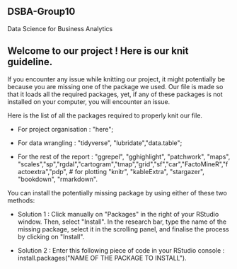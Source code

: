 ## DSBA-Group10 
Data Science for Business Analytics 

## Welcome to our project ! Here is our knit guideline. 

If you encounter any issue while knitting our project, it might potentially be because you are missing one of the package we used. Our file is made so that it loads all the required packages, yet, if any of these packages is not installed on your computer, you will encounter an issue.

Here is the list of all the packages required to properly knit our file.

* For project organisation : "here";

* For data wrangling : "tidyverse", "lubridate","data.table";

* For the rest of the report : "ggrepel", "gghighlight", "patchwork", "maps", "scales","sp","rgdal","cartogram","tmap","grid","sf","car","FactoMineR","factoextra","pdp", # for plotting
  "knitr", "kableExtra", "stargazer", "bookdown", "rmarkdown". 
  
You can install the potentially missing package by using either of these two methods:

* Solution 1 : Click manually on "Packages" in the right of your RStudio window. Then, select "Install". In the research bar, type the name of the missing package, select it in the scrolling panel, and finalise the process by clicking on "Install". 

* Solution 2 : Enter this following piece of code in your RStudio console : install.packages("NAME OF THE PACKAGE TO INSTALL"). 
